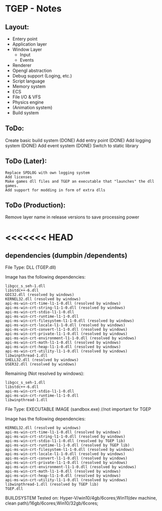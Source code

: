 # TGEP - Notes

## Layout:

- Entery point
- Application layer
- Window Layer
    - Input
    - Events
- Renderer 
- Opengl abstraction
- Debug support (Loging, etc.)
- Script language
- Memory system 
- ECS
- File I/O & VFS
- Physics engine 
- (Animation system)
- Build system

## ToDo: 

Create basic build system (DONE)
Add entry point (DONE)
Add logging system (DONE)
Add event system (DONE)
Switch to static library


## ToDo (Later):

    Replace SPDLOG with own logging system
    Add licenses 
    Make games dll files and TGEP an executable that "launches" the dll games.
    Add support for modding in form of extra dlls 

## ToDo (Production): 

Remove layer name in release versions to save processing power

<<<<<<< HEAD
=======
## dependencies (dumpbin /dependents)

File Type: DLL (TGEP.dll)

  Image has the following dependencies:

    libgcc_s_seh-1.dll
    libstdc++-6.dll
    GDI32.dll (resolved by windows)
    KERNEL32.dll (resolved by windows)
    api-ms-win-crt-time-l1-1-0.dll (resolved by windows)
    api-ms-win-crt-string-l1-1-0.dll (resolved by windows)
    api-ms-win-crt-stdio-l1-1-0.dll
    api-ms-win-crt-runtime-l1-1-0.dll 
    api-ms-win-crt-filesystem-l1-1-0.dll (resolved by windows)
    api-ms-win-crt-locale-l1-1-0.dll (resolved by windows)
    api-ms-win-crt-convert-l1-1-0.dll (resolved by windows)
    api-ms-win-crt-private-l1-1-0.dll (resolved by windows)
    api-ms-win-crt-environment-l1-1-0.dll (resolved by windows)
    api-ms-win-crt-math-l1-1-0.dll (resolved by windows)
    api-ms-win-crt-heap-l1-1-0.dll (resolved by windows)
    api-ms-win-crt-utility-l1-1-0.dll (resolved by windows)
    libwinpthread-1.dll
    SHELL32.dll (resolved by windows)
    USER32.dll (resolved by windows)

Remaining (Not resolved by windows):

    libgcc_s_seh-1.dll
    libstdc++-6.dll
    api-ms-win-crt-stdio-l1-1-0.dll
    api-ms-win-crt-runtime-l1-1-0.dll
    libwinpthread-1.dll

File Type: EXECUTABLE IMAGE (sandbox.exe) //not important for TGEP

  Image has the following dependencies:

    KERNEL32.dll (resolved by windows)
    api-ms-win-crt-time-l1-1-0.dll (resolved by windows)
    api-ms-win-crt-string-l1-1-0.dll (resolved by windows)
    api-ms-win-crt-stdio-l1-1-0.dll (resolved by TGEP lib)
    api-ms-win-crt-runtime-l1-1-0.dll (resolved by TGEP lib)
    api-ms-win-crt-filesystem-l1-1-0.dll (resolved by windows)
    api-ms-win-crt-locale-l1-1-0.dll (resolved by windows)
    api-ms-win-crt-convert-l1-1-0.dll (resolved by windows)
    api-ms-win-crt-private-l1-1-0.dll (resolved by windows)
    api-ms-win-crt-environment-l1-1-0.dll (resolved by windows)
    api-ms-win-crt-math-l1-1-0.dll (resolved by windows)
    api-ms-win-crt-heap-l1-1-0.dll (resolved by windows)
    api-ms-win-crt-utility-l1-1-0.dll (resolved by windows)
    libwinpthread-1.dll (resolved by TGEP lib)
    TGEP.dll


BUILDSYSTEM Tested on: Hyper-V/win10/4gb/6cores;Win11(dev machine, clean path)/16gb/6cores;Win10/32gb/6cores;
